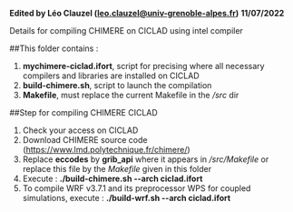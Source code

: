 **Edited by Léo Clauzel (leo.clauzel@univ-grenoble-alpes.fr)**
**11/07/2022**

Details for compiling CHIMERE on CICLAD using intel compiler

##This folder contains : 
1. **mychimere-ciclad.ifort**, script for precising where all necessary compilers and libraries are installed on CICLAD
2. **build-chimere.sh**, script to launch the compilation
3. **Makefile**, must replace the current Makefile in the */src* dir

##Step for compiling CHIMERE CICLAD
1. Check your access on CICLAD
2. Download CHIMERE source code (https://www.lmd.polytechnique.fr/chimere/)
3. Replace **eccodes** by **grib_api** where it appears in */src/Makefile* or replace this file by the *Makefile* given in this folder
4. Execute : **./build-chimere.sh --arch ciclad.ifort**
5. To compile WRF v3.7.1 and its preprocessor WPS for coupled simulations, execute : **./build-wrf.sh --arch ciclad.ifort** 
